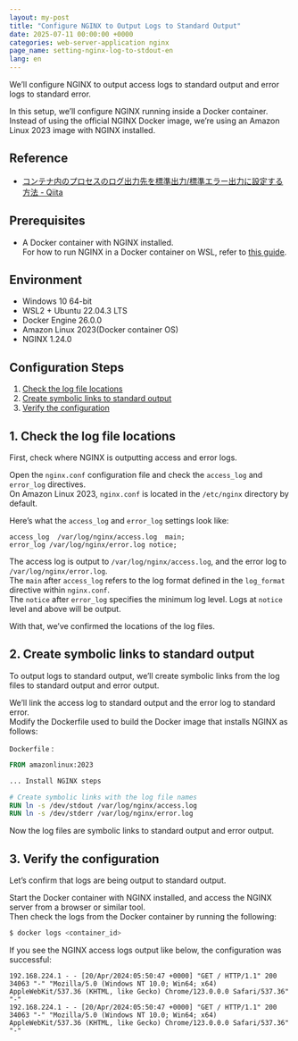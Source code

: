 ```yaml
---
layout: my-post
title: "Configure NGINX to Output Logs to Standard Output"
date: 2025-07-11 00:00:00 +0000
categories: web-server-application nginx
page_name: setting-nginx-log-to-stdout-en
lang: en
---
```


We’ll configure NGINX to output access logs to standard output and error logs to standard error.

In this setup, we’ll configure NGINX running inside a Docker container.  
Instead of using the official NGINX Docker image, we’re using an Amazon Linux 2023 image with NGINX installed.

## Reference
- [コンテナ内のプロセスのログ出力先を標準出力/標準エラー出力に設定する方法 - Qiita](https://qiita.com/sshota0809/items/a86cd3379f88fb5cd1b8)

## Prerequisites
- A Docker container with NGINX installed.  
For how to run NGINX in a Docker container on WSL, refer to [this guide](/web-application-framework/laravel/running-laravel-project-on-nginx-en).

## Environment
- Windows 10 64-bit
- WSL2 + Ubuntu 22.04.3 LTS
- Docker Engine 26.0.0
- Amazon Linux 2023(Docker container OS)
- NGINX 1.24.0

## Configuration Steps
1. [Check the log file locations](#1-check-the-log-file-locations)
2. [Create symbolic links to standard output](#2-create-symbolic-links-to-standard-output)
3. [Verify the configuration](#3-verify-the-configuration)

## 1. Check the log file locations
First, check where NGINX is outputting access and error logs.

Open the `nginx.conf` configuration file and check the `access_log` and `error_log` directives.  
On Amazon Linux 2023, `nginx.conf` is located in the `/etc/nginx` directory by default.

Here’s what the `access_log` and `error_log` settings look like:

```
access_log  /var/log/nginx/access.log  main;
error_log /var/log/nginx/error.log notice;
```

The access log is output to `/var/log/nginx/access.log`, and the error log to `/var/log/nginx/error.log`.  
The `main` after `access_log` refers to the log format defined in the `log_format` directive within `nginx.conf`.  
The `notice` after `error_log` specifies the minimum log level.   Logs at `notice` level and above will be output.

With that, we’ve confirmed the locations of the log files.

## 2. Create symbolic links to standard output
To output logs to standard output, we’ll create symbolic links from the log files to standard output and error output.

We’ll link the access log to standard output and the error log to standard error.  
Modify the Dockerfile used to build the Docker image that installs NGINX as follows:

`Dockerfile` :
```dockerfile
FROM amazonlinux:2023

... Install NGINX steps

# Create symbolic links with the log file names
RUN ln -s /dev/stdout /var/log/nginx/access.log
RUN ln -s /dev/stderr /var/log/nginx/error.log
```

Now the log files are symbolic links to standard output and error output.

## 3. Verify the configuration
Let’s confirm that logs are being output to standard output.

Start the Docker container with NGINX installed, and access the NGINX server from a browser or similar tool.  
Then check the logs from the Docker container by running the following:

```bash
$ docker logs <container_id>
```

If you see the NGINX access logs output like below, the configuration was successful:

```
192.168.224.1 - - [20/Apr/2024:05:50:47 +0000] "GET / HTTP/1.1" 200 34063 "-" "Mozilla/5.0 (Windows NT 10.0; Win64; x64) AppleWebKit/537.36 (KHTML, like Gecko) Chrome/123.0.0.0 Safari/537.36" "-"
192.168.224.1 - - [20/Apr/2024:05:50:47 +0000] "GET / HTTP/1.1" 200 34063 "-" "Mozilla/5.0 (Windows NT 10.0; Win64; x64) AppleWebKit/537.36 (KHTML, like Gecko) Chrome/123.0.0.0 Safari/537.36" "-"
```